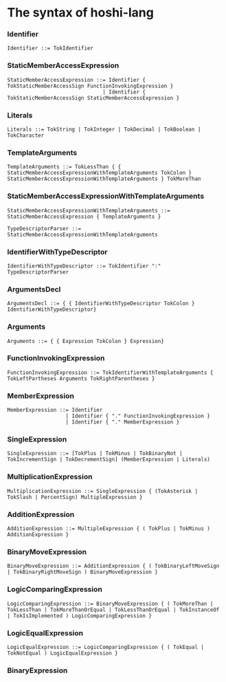 # The syntax of hoshi-lang

### Identifier

```bnf
Identifier ::= TokIdentifier
```

### StaticMemberAccessExpression

```bnf
StaticMemberAccessExpression ::= Identifier { TokStaticMemberAccessSign FunctionInvokingExpression }
                               | Identifier { TokStaticMemberAccessSign StaticMemberAccessExpression }
```

### Literals

```bnf
Literals ::= TokString | TokInteger | TokDecimal | TokBoolean | TokCharacter
```

### TemplateArguments

```bnf
TemplateArguments ::= TokLessThan { { StaticMemberAccessExpressionWithTemplateArguments TokColon } StaticMemberAccessExpressionWithTemplateArguments } TokMoreThan
```

### StaticMemberAccessExpressionWithTemplateArguments

```bnf
StaticMemberAccessExpressionWithTemplateArguments ::= StaticMemberAccessExpression { TemplateArguments }
```

```bnf
TypeDescriptorParser ::= StaticMemberAccessExpressionWithTemplateArguments
```

### IdentifierWithTypeDescriptor

```bnf
IdentifierWithTypeDescriptor ::= TokIdentifier ":" TypeDescriptorParser 
```

### ArgumentsDecl

```bnf
ArgumentsDecl ::= { { IdentifierWithTypeDescriptor TokColon } IdentifierWithTypeDescriptor}
```

### Arguments

```bnf
Arguments ::= { { Expression TokColon } Expression}
```

### FunctionInvokingExpression

```bnf
FunctionInvokingExpression ::= TokIdentifierWithTemplateArguments { TokLeftPartheses Arguments TokRightParentheses }
```

### MemberExpression

```bnf
MemberExpression ::= Identifier
                   | Identifier { "." FunctionInvokingExpression }
                   | Identifier { "." MemberExpression }
```

### SingleExpression

```bnf
SingleExpression ::= [TokPlus | TokMinus | TokBinaryNot | TokIncrementSign | TokDecrementSign] (MemberExpression | Literals) 
```

### MultiplicationExpression

```bnf
MultiplicationExpression ::= SingleExpression { (TokAsterisk | TokSlash | PercentSign) MultipleExpression }
```

### AdditionExpression

```bnf
AdditionExpression ::= MultipleExpression { ( TokPlus | TokMinus ) AdditionExpression } 
```

### BinaryMoveExpression

```bnf
BinaryMoveExpression ::= AdditionExpression { ( TokBinaryLeftMoveSign | TokBinaryRightMoveSign ) BinaryMoveExpression }
```

### LogicComparingExpression

```bnf
LogicComparingExpression ::= BinaryMoveExpression { ( TokMoreThan | TokLessThan | TokMoreThanOrEqual | TokLessThanOrEqual | TokInstanceOf | TokIsImplemented ) LogicComparingExpression }
```

### LogicEqualExpression

```bnf
LogicEqualExpression ::= LogicComparingExpression { ( TokEqual | TokNotEqual ) LogicEqualExpression }
```

### BinaryExpression

```bnf

```